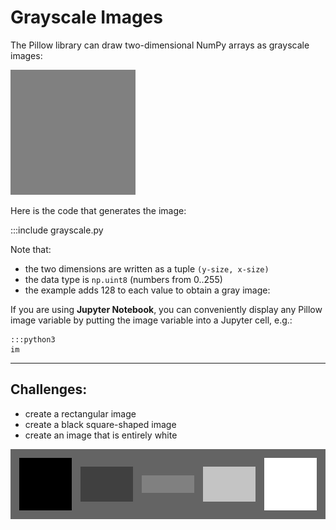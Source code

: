 
# Grayscale Images

The Pillow library can draw two-dimensional NumPy arrays as grayscale images:

![](../images/gray.png)

Here is the code that generates the image:

:::include grayscale.py

Note that:

* the two dimensions are written as a tuple `(y-size, x-size)`
* the data type is `np.uint8` (numbers from 0..255)
* the example adds 128 to each value to obtain a gray image:

If you are using **Jupyter Notebook**, you can conveniently display any Pillow image variable by putting the image variable into a Jupyter cell, e.g.:

    :::python3
    im

----

## Challenges:

* create a rectangular image
* create a black square-shaped image
* create an image that is entirely white

![](../images/gray_challenge.png)
